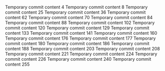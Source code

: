 Temporary commit content 4
Temporary commit content 8
Temporary commit content 25
Temporary commit content 36
Temporary commit content 62
Temporary commit content 70
Temporary commit content 84
Temporary commit content 88
Temporary commit content 102
Temporary commit content 120
Temporary commit content 129
Temporary commit content 133
Temporary commit content 141
Temporary commit content 160
Temporary commit content 176
Temporary commit content 177
Temporary commit content 180
Temporary commit content 186
Temporary commit content 188
Temporary commit content 203
Temporary commit content 208
Temporary commit content 221
Temporary commit content 224
Temporary commit content 226
Temporary commit content 240
Temporary commit content 255
